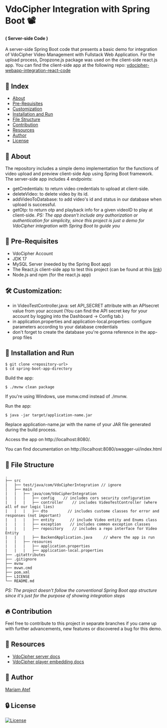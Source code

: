 # VdoCipher Integration with Spring Boot 📽️
#### ( Server-side Code )
A server-side Spring Boot code that presents a basic demo for integration of VdoCipher Video Management with Fullstack Web Application. For the upload process, Dropzone.js package was used on the client-side react.js app. 
You can find the client-side app at the following repo: [vdocipher-webapp-integration-react-code](https://github.com/MariamAtef226/vdocipher-webapp-integration-react-code)



## :ledger: Index

- [About](#beginner-about)
- [Pre-Requisites](#notebook-pre-requisites)
- [Customization](#hammer_and_wrench-customization)
- [Installation and Run](#electric_plug-installation-and-run)
- [File Structure](#file_folder-file-structure)
- [Contribution](#fire-contribution)
- [Resources](#page_facing_up-resources)
- [Author](#star2-author)
- [License](#lock-license)


##  :beginner: About
The repository includes a simple demo implementation for the functions of video upload and preview client-side App using Spring Boot framework. The server-side app includes 4 endpoints:
- getCredentials: to return video credentials to upload at client-side.
- deleteVideo: to delete video by its id.
- addVideoToDatabase: to add video's id and status in our database when upload is successful.
- getOtp: to return otp and playback info for a given videoID to play at client-side.
_PS: The app doesn't include any authorization or authentication for simplicity, since this project is just a demo for VdoCipher integration with Spring Boot to guide you_

## :notebook: Pre-Requisites
- VdoCipher Account
- JDK 17
- MySQL Server (needed by the Spring Boot app)
- The React.js client-side app to test this project (can be found at this [link](https://github.com/MariamAtef226/vdocipher-webapp-integration-react-code))
- Node.js and npm (for the react.js app)


## :hammer_and_wrench: Customization:
- in VideoTestController.java: set API_SECRET attribute with an APIsecret value from your account (You can find the API secret key for your account by logging into the Dashboard -> Config tab.)
- in application.properties and application-local.properties: configure parameters according to your database credentials
- don't forget to create the database you're gonna reference in the app-prop files
  
##  :electric_plug: Installation and Run
```
$ git clone <repository-url>
$ cd spring-boot-app-directory
```
Build the app:
```
$ ./mvnw clean package
```
If you're using Windows, use mvnw.cmd instead of ./mvnw.

Run the app:
```
$ java -jar target/application-name.jar
```
Replace application-name.jar with the name of your JAR file generated during the build process.

Access the app on http://localhost:8080/.

You can find documentation on http://localhost:8080/swagger-ui/index.html


##  :file_folder: File Structure
```
.
├── src
|   ├── test/java/com/VdoCipherIntegration // ignore
│   ├── main
|   |   ├── java/com/VdoCipherIntegration
|   |   |   ├── config    // includes cors security configuration
|   |   |   ├── controller    // includes VideoTestController (where all of our logic lies)
|   |   |   ├── dto         // includes custome classes for error and responses (not important)
|   |   |   ├── entity       // include Video entity and Enums class
|   |   |   ├── exception    // includes common exception classes
|   |   |   ├── repository    // includes a repo interface for Video Entity
|   |   |   ├── BackendApplication.java     // where the app is run
|   |   ├── resources
|   |   |   ├── application.properties 
|   |   |   ├── application-local.properties
├── .gitattributes
├── .gitignore
├── mvnw
├── mvwn.cmd
├── pom.xml
├── LICENSE
└── README.md
```
_PS: The project doesn't follow the conventional Spring Boot app structure since it's just for the purpose of showing integration steps_


##  :fire: Contribution
Feel free to contribute to this project in separate branches if you came up with further advancements, new features or discovered a bug for this demo.


##  :page_facing_up: Resources
- [VdoCipher server docs](https://www.vdocipher.com/docs/server/)
- [VdoCipher player embedding docs](https://www.vdocipher.com/docs/player/v2/)


## :star2: Author
[Mariam Atef](https://www.github.com/MariamAtef226)


##  :lock: License
[![License](http://img.shields.io/:license-MIT-blue.svg)](https://opensource.org/license/mit)
